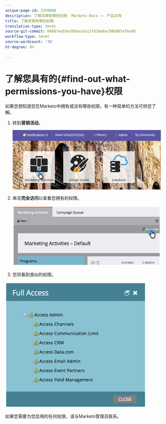 ```yaml
---
unique-page-id: 2359898
description: 了解您拥有哪些权限- Marketo Docs —— 产品文档
title: 了解您拥有哪些权限
translation-type: tm+mt
source-git-commit: 00887ea53e395bea3a11fd28e0ac98b085ef6ed8
workflow-type: tm+mt
source-wordcount: '78'
ht-degree: 0%

---
```



# 了解您具有的{#find-out-what-permissions-you-have}权限

如果您想知道您在Marketo中拥有或没有哪些权限，有一种简单的方法可供您了解。

1. 转到**营销活动**。

   ![](assets/login-marketing-activities.png)

1. 单击&#x200B;**完全访问**&#x200B;以查看您拥有的权限。

   ![](assets/image2014-9-8-17-3a45-3a13.png)

1. 您将看到类似的权限。

![](assets/image2014-9-8-17-3a45-3a23.png)

如果您需要为您启用的任何权限，请与Marketo管理员联系。

